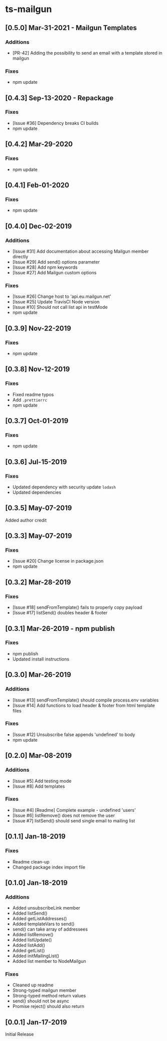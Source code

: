 # ts-mailgun

## [0.5.0] Mar-31-2021 - Mailgun Templates

### Additions
- [PR-42] Adding the possibility to send an email with a template stored in mailgun

### Fixes
- npm update


## [0.4.3] Sep-13-2020 - Repackage

### Fixes
- [Issue #36] Dependency breaks CI builds
- npm update

## [0.4.2] Mar-29-2020

### Fixes
- npm update

## [0.4.1] Feb-01-2020

### Fixes
- npm update

## [0.4.0] Dec-02-2019

### Additions
- [Issue #31] Add documentation about accessing Mailgun member directly
- [Issue #29] Add send() options parameter
- [Issue #28] Add npm keywords
- [Issue #27] Add Mailgun custom options

### Fixes
- [Issue #26] Change host to 'api.eu.mailgun.net'
- [Issue #25] Update TravisCI Node version
- [Issue #10] Should not call list api in testMode
- npm update

## [0.3.9] Nov-22-2019

### Fixes
- npm update

## [0.3.8] Nov-12-2019

### Fixes
- Fixed readme typos
- Add `.prettierrc`
- npm update

## [0.3.7] Oct-01-2019

### Fixes
- npm update

## [0.3.6] Jul-15-2019

### Fixes
- Updated dependency with security update `lodash`
- Updated dependencies

## [0.3.5] May-07-2019

Added author credit

## [0.3.3] May-07-2019

### Fixes
- [Issue #20] Change license in package.json
- npm update

## [0.3.2] Mar-28-2019

### Fixes
- [Issue #18] sendFromTemplate() fails to properly copy payload
- [Issue #17] listSend() doubles header & footer

## [0.3.1] Mar-26-2019 - npm publish

### Fixes
- npm publish
- Updated install instructions

## [0.3.0] Mar-26-2019

### Additions
- [Issue #13] sendFromTemplate() should compile process.env variables
- [Issue #14] Add functions to load header & footer from html template files

### Fixes
- [Issue #12] Unsubscribe false appends 'undefined' to body
- npm update

## [0.2.0] Mar-08-2019

### Additions

- [Issue #5] Add testing mode
- [Issue #8] Add templates

### Fixes

- [Issue #4] [Readme] Complete example - undefined 'users'
- [Issue #6] listRemove() does not remove the user
- [Issue #7] listSend() should send single email to mailing list

## [0.1.1] Jan-18-2019

### Fixes

- Readme clean-up
- Changed package index import file

## [0.1.0] Jan-18-2019

### Additions
- Added unsubscribeLink member
- Added listSend()
- Added getListAddresses()
- Added templateVars to send()
- send() can take array of addressees
- Added listRemove()
- Added listUpdate()
- Added listAdd()
- Added getList()
- Added initMailingList()
- Added list member to NodeMailgun

### Fixes
- Cleaned up readme
- Strong-typed mailgun member
- Strong-typed method return values
- send() should not be async
- Promise reject() should also return

## [0.0.1] Jan-17-2019

Initial Release
